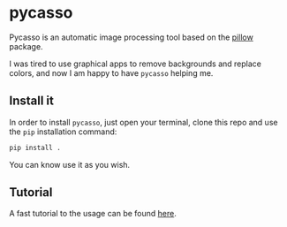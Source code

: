 # pycasso
Pycasso is an automatic image processing tool based on the [pillow](https://github.com/python-pillow/Pillow) package.

I was tired to use graphical apps to remove backgrounds and replace colors, and 
now I am happy to have `pycasso` helping me.

## Install it

In order to install `pycasso`, just open your terminal, clone this repo and use the 
`pip` installation command:

```sh
pip install .
```
You can know use it as you wish.

## Tutorial
A fast tutorial to the usage can be found [here](https://github.com/MatteoRobbiati/pycasso/blob/main/examples/pycasso_tutorial.ipynb).
